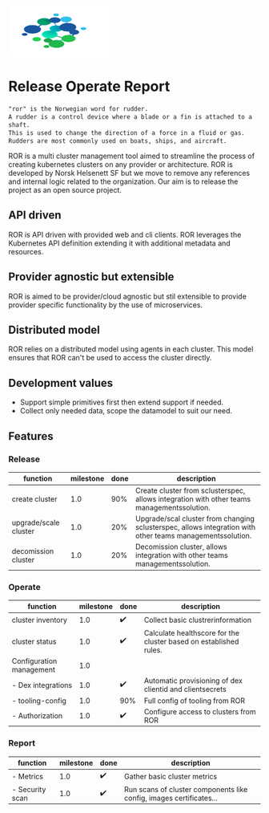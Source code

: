 <img src="images/ror.svg" width="200" height="100" alt="ror logo">

# Release Operate Report

```
"ror" is the Norwegian word for rudder.
A rudder is a control device where a blade or a fin is attached to a shaft.
This is used to change the direction of a force in a fluid or gas.
Rudders are most commonly used on boats, ships, and aircraft.
```

ROR is a multi cluster management tool aimed to streamline the process of creating kubernetes clusters on any provider or architecture.
ROR is developed by Norsk Helsenett SF but we move to remove any references and internal logic related to the organization. Our aim is to release the project as an open source project.

## API driven

ROR is API driven with provided web and cli clients. ROR leverages the Kubernetes API definition extending it with additional metadata and resources.

## Provider agnostic but extensible

ROR is aimed to be provider/cloud agnostic but stil extensible to provide provider specific functionality by the use of microservices.

## Distributed model

ROR relies on a distributed model using agents in each cluster. This model ensures that ROR can't be used to access the cluster directly.

## Development values

-   Support simple primitives first then extend support if needed.
-   Collect only needed data, scope the datamodel to suit our need.

## Features

### Release

| function              | milestone | done | description                                                                                               |
| --------------------- | --------- | ---- | --------------------------------------------------------------------------------------------------------- |
| create cluster        | 1.0       | 90%  | Create cluster from sclusterspec, allows integration with other teams managementssolution.                |
| upgrade/scale cluster | 1.0       | 20%  | Upgrade/scal cluster from changing sclusterspec, allows integration with other teams managementssolution. |
| decomission cluster   | 1.0       | 20%  | Decomission cluster, allows integration with other teams managementssolution.                             |

### Operate

| function                 | milestone | done               | description                                                       |
| ------------------------ | --------- | ------------------ | ----------------------------------------------------------------- |
| cluster inventory        | 1.0       | :heavy_check_mark: | Collect basic clustrerinformation                                 |
| cluster status           | 1.0       | :heavy_check_mark: | Calculate healthscore for the cluster based on established rules. |
| Configuration management | 1.0       |                    |                                                                   |
| - Dex integrations       | 1.0       | :heavy_check_mark: | Automatic provisioning of dex clientid and clientsecrets          |
| - tooling-config         | 1.0       | 90%                | Full config of tooling from ROR                                   |
| - Authorization          | 1.0       | :heavy_check_mark: | Configure access to clusters from ROR                             |

### Report

| function        | milestone | done               | description                                                         |
| --------------- | --------- | ------------------ | ------------------------------------------------------------------- |
| - Metrics       | 1.0       | :heavy_check_mark: | Gather basic cluster metrics                                        |
| - Security scan | 1.0       | :heavy_check_mark: | Run scans of cluster components like config, images certificates... |
